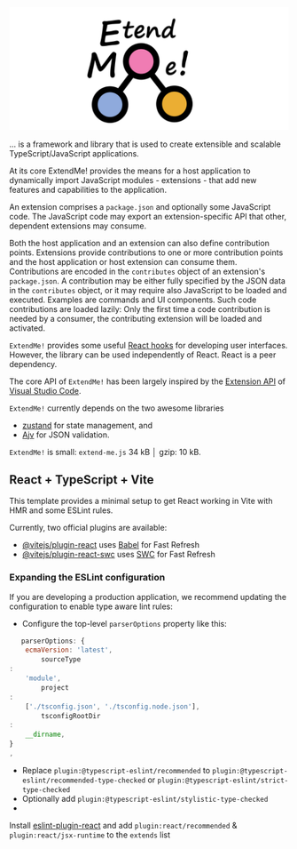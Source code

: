 
![image](docs/images/extend-me.png)


... is a framework and library that is used to create extensible and scalable
TypeScript/JavaScript applications.

At its core ExtendMe! provides the means for a host application to dynamically 
import JavaScript modules - extensions - that add new features and capabilities 
to the application.

An extension comprises a `package.json` and optionally some JavaScript code. The
JavaScript code may export an extension-specific API that other, dependent
extensions may consume.

Both the host application and an extension can also define contribution points.
Extensions provide contributions to one or more contribution points and the host
application or host extension can consume them. Contributions are encoded in
the `contributes` object of an extension's `package.json`. A contribution may be
either fully specified by the JSON data in the `contributes` object, or it may
require also JavaScript to be loaded and executed. Examples are commands and UI
components. Such code contributions are loaded lazily: Only the first time a 
code contribution is needed by a consumer, the contributing extension will be 
loaded and activated.

`ExtendMe!` provides some
useful [React hooks](https://react.dev/reference/react) for developing user
interfaces. However, the library can be used independently of React. React is a
peer dependency.

The core API of `ExtendMe!` has been largely inspired by the
[Extension API](https://code.visualstudio.com/api)
of [Visual Studio Code](https://code.visualstudio.com/).

`ExtendMe!` currently depends on the two awesome libraries

* [zustand](https://github.com/pmndrs/zustand) for state management, and
* [Ajv](https://ajv.js.org/) for JSON validation.

`ExtendMe!` is small: `extend-me.js` 34 kB │ gzip: 10 kB.

## React + TypeScript + Vite

This template provides a minimal setup to get React working in Vite with HMR and
some ESLint rules.

Currently, two official plugins are available:

- [@vitejs/plugin-react](https://github.com/vitejs/vite-plugin-react/blob/main/packages/plugin-react/README.md)
  uses [Babel](https://babeljs.io/) for Fast Refresh
- [@vitejs/plugin-react-swc](https://github.com/vitejs/vite-plugin-react-swc)
  uses [SWC](https://swc.rs/) for Fast Refresh

### Expanding the ESLint configuration

If you are developing a production application, we recommend updating the
configuration to enable type aware lint rules:

- Configure the top-level `parserOptions` property like this:

```js
   parserOptions: {
    ecmaVersion: 'latest',
        sourceType
:
    'module',
        project
:
    ['./tsconfig.json', './tsconfig.node.json'],
        tsconfigRootDir
:
    __dirname,
}
,
```

- Replace `plugin:@typescript-eslint/recommended`
  to `plugin:@typescript-eslint/recommended-type-checked`
  or `plugin:@typescript-eslint/strict-type-checked`
- Optionally add `plugin:@typescript-eslint/stylistic-type-checked`
-

Install [eslint-plugin-react](https://github.com/jsx-eslint/eslint-plugin-react)
and add `plugin:react/recommended` & `plugin:react/jsx-runtime` to the `extends`
list
